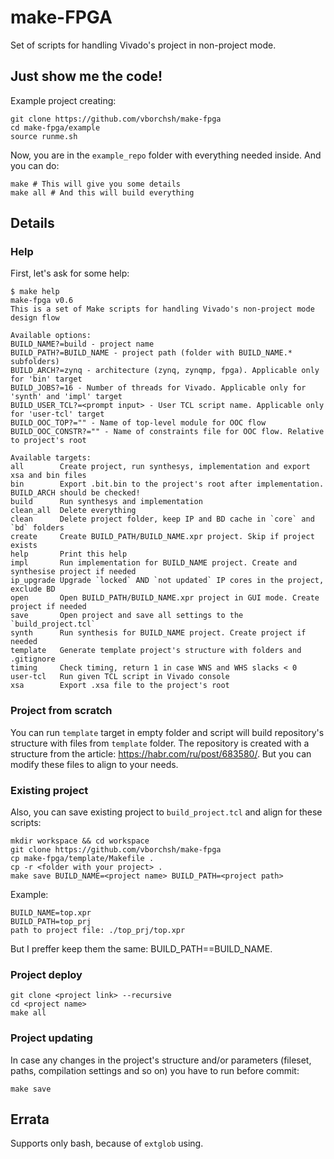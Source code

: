 # make-FPGA

Set of scripts for handling Vivado's project in non-project mode.

## Just show me the code!

Example project creating:

```
git clone https://github.com/vborchsh/make-fpga
cd make-fpga/example
source runme.sh
```

Now, you are in the `example_repo` folder with everything needed inside. And you can do:

```
make # This will give you some details
make all # And this will build everything
```

## Details

### Help

First, let's ask for some help:

```
$ make help
make-fpga v0.6
This is a set of Make scripts for handling Vivado's non-project mode design flow

Available options:
BUILD_NAME?=build - project name
BUILD_PATH?=BUILD_NAME - project path (folder with BUILD_NAME.* subfolders)
BUILD_ARCH?=zynq - architecture (zynq, zynqmp, fpga). Applicable only for 'bin' target
BUILD_JOBS?=16 - Number of threads for Vivado. Applicable only for 'synth' and 'impl' target
BUILD_USER_TCL?=<prompt input> - User TCL script name. Applicable only for 'user-tcl' target
BUILD_OOC_TOP?="" - Name of top-level module for OOC flow
BUILD_OOC_CONSTR?="" - Name of constraints file for OOC flow. Relative to project's root

Available targets:
all        Create project, run synthesys, implementation and export xsa and bin files
bin        Export .bit.bin to the project's root after implementation. BUILD_ARCH should be checked!
build      Run synthesys and implementation
clean_all  Delete everything
clean      Delete project folder, keep IP and BD cache in `core` and `bd` folders
create     Create BUILD_PATH/BUILD_NAME.xpr project. Skip if project exists
help       Print this help
impl       Run implementation for BUILD_NAME project. Create and synthesise project if needed
ip_upgrade Upgrade `locked` AND `not updated` IP cores in the project, exclude BD
open       Open BUILD_PATH/BUILD_NAME.xpr project in GUI mode. Create project if needed
save       Open project and save all settings to the `build_project.tcl`
synth      Run synthesis for BUILD_NAME project. Create project if needed
template   Generate template project's structure with folders and .gitignore
timing     Check timing, return 1 in case WNS and WHS slacks < 0
user-tcl   Run given TCL script in Vivado console
xsa        Export .xsa file to the project's root

```

### Project from scratch

You can run `template` target in empty folder and script will build repository's structure with files from `template` folder. The repository is created with a structure from the article: https://habr.com/ru/post/683580/. But you can modify these files to align to your needs.

### Existing project

Also, you can save existing project to `build_project.tcl` and align for these scripts:

```
mkdir workspace && cd workspace
git clone https://github.com/vborchsh/make-fpga
cp make-fpga/template/Makefile .
cp -r <folder with your project> .
make save BUILD_NAME=<project name> BUILD_PATH=<project path>
```

Example:

```
BUILD_NAME=top.xpr
BUILD_PATH=top_prj
path to project file: ./top_prj/top.xpr
```
But I preffer keep them the same: BUILD_PATH==BUILD_NAME.

### Project deploy

```
git clone <project link> --recursive
cd <project name>
make all
```

### Project updating

In case any changes in the project's structure and/or parameters (fileset, paths,
compilation settings and so on) you have to run before commit:

```
make save
```

## Errata

Supports only bash, because of `extglob` using.
